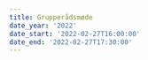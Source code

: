 ```yaml
---
title: Grupperådsmøde
date_year: '2022'
date_start: '2022-02-27T16:00:00'
date_end: '2022-02-27T17:30:00'
---
```


